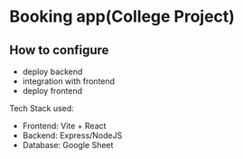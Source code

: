 # Booking app(College Project)
## How to configure
- deploy backend
- integration with frontend
- deploy frontend

Tech Stack used:
- Frontend: Vite + React
- Backend: Express/NodeJS
- Database: Google Sheet
